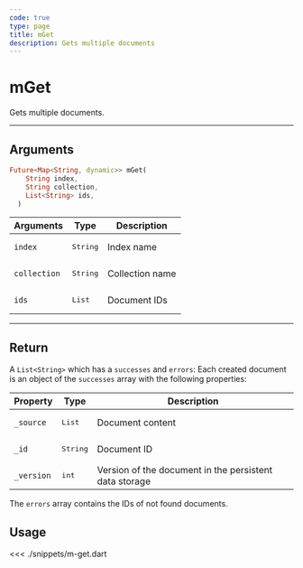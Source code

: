```yaml
---
code: true
type: page
title: mGet
description: Gets multiple documents
---
```


# mGet

Gets multiple documents.

---

## Arguments 

```dart
Future<Map<String, dynamic>> mGet(
    String index,
    String collection,
    List<String> ids,
  )
```

| Arguments          | Type                                                    | Description                       |
| ------------------ | ------------------------------------------------------- | --------------------------------- |
| `index`            | <pre>String</pre>                                       | Index name                        |
| `collection`       | <pre>String</pre>                                       | Collection name                   |
| `ids`              | <pre>List<String></pre>                            | Document IDs                      |
---

## Return

A `List<String>` which has a `successes` and `errors`:
Each created document is an object of the `successes` array with the following properties:

| Property     | Type                                         | Description                      |
|------------- |--------------------------------------------- |--------------------------------- |
| `_source`    | <pre>List<String></pre> | Document content                 |
| `_id`        | <pre>String</pre>                            | Document ID                      |
| `_version`   | <pre>int</pre>                           | Version of the document in the persistent data storage |

The `errors` array contains the IDs of not found documents.

## Usage

<<< ./snippets/m-get.dart
